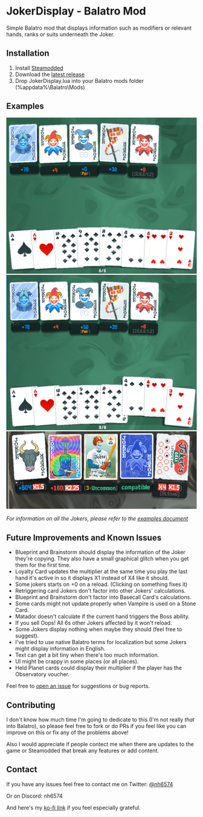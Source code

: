 # JokerDisplay - Balatro Mod

Simple Balatro mod that displays information such as modifiers or relevant hands, ranks or suits underneath the Joker.

## Installation

1. Install [Steamodded](https://github.com/Steamopollys/Steamodded)
2. Download the [latest release](https://github.com/nh6574/JokerDisplay/releases)
3. Drop JokerDisplay.lua into your Balatro mods folder (%appdata%\Balatro\Mods)

## Examples

![Example 1](examples/example_1.png)
![Example 2](examples/example_2.png)
![Example 3](examples/example_3.png)

_For information on all the Jokers, please refer to the [examples document](examples/README.md)_

## Future Improvements and Known Issues

- Blueprint and Brainstorm should display the information of the Joker they're copying. They also have a small graphical glitch when you get them for the first time.
- Loyalty Card updates the multiplier at the same time you play the last hand it's active in so it displays X1 instead of X4 like it should.
- Some jokers starts on +0 on a reload. (Clicking on something fixes it)
- Retriggering card Jokers don't factor into other Jokers' calculations.
- Blueprint and Brainstorm don't factor into Basecall Card's calculations.
- Some cards might not update properly when Vampire is used on a Stone Card.
- Matador doesn't calculate if the current hand triggers the Boss ability.
- If you sell Oops! All 6s other Jokers affected by it won't reload.
- Some Jokers display nothing when maybe they should (feel free to suggest).
- I've tried to use native Balatro terms for localization but some Jokers might display information in English.
- Text can get a bit tiny when there's too much information.
- UI might be crappy in some places (or all places).
- Held Planet cards could display their multiplier if the player has the Observatory voucher.

Feel free to [open an issue](https://github.com/nh6574/JokerDisplay/issues) for suggestions or bug reports.

## Contributing

I don't know how much time I'm going to dedicate to this (I'm not really _that_ into Balatro), so please feel free to fork or do PRs if you feel like you can improve on this or fix any of the problems above!

Also I would appreciate if people contect me when there are updates to the game or Steamodded that break any features or add content.

## Contact

If you have any issues feel free to contact me on Twitter: [@nh6574](https://twitter.com/nh6574)

Or on Discord: nh6574

And here's my [ko-fi link](https://ko-fi.com/nh6574) if you feel especially grateful.
